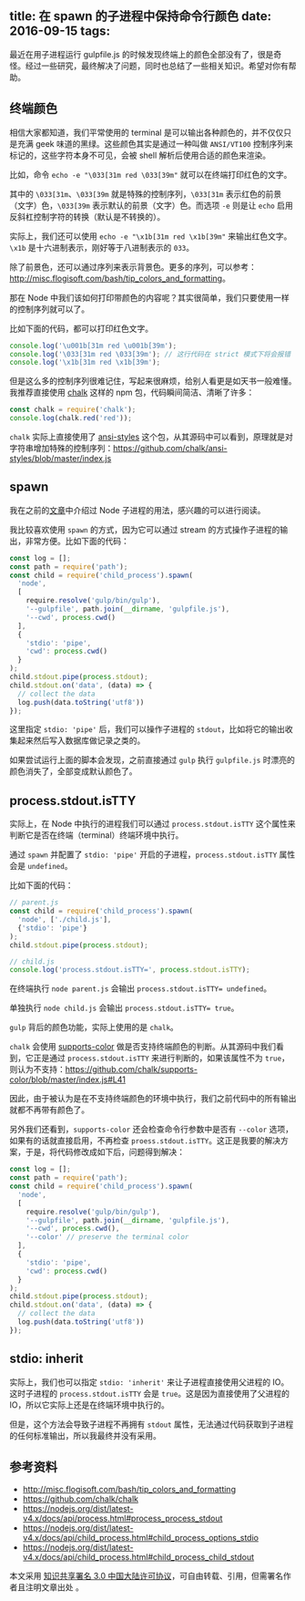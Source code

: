 title: 在 spawn 的子进程中保持命令行颜色
date: 2016-09-15
tags:
---

最近在用子进程运行 gulpfile.js 的时候发现终端上的颜色全部没有了，很是奇怪。经过一些研究，最终解决了问题，同时也总结了一些相关知识。希望对你有帮助。

<!-- more -->

## 终端颜色

相信大家都知道，我们平常使用的 terminal 是可以输出各种颜色的，并不仅仅只是充满 geek 味道的黑绿。这些颜色其实是通过一种叫做 `ANSI/VT100` 控制序列来标记的，这些字符本身不可见，会被 shell 解析后使用合适的颜色来渲染。

比如，命令 `echo -e "\033[31m red \033[39m"` 就可以在终端打印红色的文字。

其中的 `\033[31m`、`\033[39m` 就是特殊的控制序列，`\033[31m` 表示红色的前景（文字）色，`\033[39m` 表示默认的前景（文字）色。而选项 `-e` 则是让 `echo` 启用反斜杠控制字符的转换（默认是不转换的）。

实际上，我们还可以使用 `echo -e "\x1b[31m red \x1b[39m"` 来输出红色文字。`\x1b` 是十六进制表示，刚好等于八进制表示的 `033`。

除了前景色，还可以通过序列来表示背景色。更多的序列，可以参考：<http://misc.flogisoft.com/bash/tip_colors_and_formatting>。

那在 Node 中我们该如何打印带颜色的内容呢？其实很简单，我们只要使用一样的控制序列就可以了。

比如下面的代码，都可以打印红色文字。

```javascript
console.log('\u001b[31m red \u001b[39m');
console.log('\033[31m red \033[39m'); // 这行代码在 strict 模式下将会报错
console.log('\x1b[31m red \x1b[39m');
```

但是这么多的控制序列很难记住，写起来很麻烦，给别人看更是如天书一般难懂。我推荐直接使用 [chalk](https://github.com/chalk/chalk) 这样的 npm 包，代码瞬间简洁、清晰了许多：

```javascript
const chalk = require('chalk');
console.log(chalk.red('red'));
```

`chalk` 实际上直接使用了 [ansi-styles](https://github.com/chalk/ansi-styles) 这个包，从其源码中可以看到，原理就是对字符串增加特殊的控制序列：<https://github.com/chalk/ansi-styles/blob/master/index.js>

## spawn

我在之前的[文章](http://kohpoll.github.io/blog/2016/04/25/about-the-node-child-process/)中介绍过 Node 子进程的用法，感兴趣的可以进行阅读。

我比较喜欢使用 `spawn` 的方式，因为它可以通过 stream 的方式操作子进程的输出，非常方便。比如下面的代码：

```javascript
const log = [];
const path = require('path');
const child = require('child_process').spawn(
  'node',
  [
    require.resolve('gulp/bin/gulp'),
    '--gulpfile', path.join(__dirname, 'gulpfile.js'),
    '--cwd', process.cwd()  
  ],
  {
    'stdio': 'pipe',
    'cwd': process.cwd()
  }
);
child.stdout.pipe(process.stdout);
child.stdout.on('data', (data) => {
  // collect the data
  log.push(data.toString('utf8'))
});
```

这里指定 `stdio: 'pipe'` 后，我们可以操作子进程的 `stdout`，比如将它的输出收集起来然后写入数据库做记录之类的。

如果尝试运行上面的脚本会发现，之前直接通过 `gulp` 执行 `gulpfile.js` 时漂亮的颜色消失了，全部变成默认颜色了。

## process.stdout.isTTY

实际上，在 Node 中执行的进程我们可以通过 `process.stdout.isTTY` 这个属性来判断它是否在终端（terminal）终端环境中执行。

通过 `spawn` 并配置了 `stdio: 'pipe'` 开启的子进程，`process.stdout.isTTY` 属性会是 `undefined`。

比如下面的代码：

```javascript
// parent.js
const child = require('child_process').spawn(
  'node', ['./child.js'],
  {'stdio': 'pipe'}
);
child.stdout.pipe(process.stdout);

// child.js
console.log('process.stdout.isTTY=', process.stdout.isTTY);
```

在终端执行 `node parent.js` 会输出 `process.stdout.isTTY= undefined`。

单独执行 `node child.js` 会输出 `process.stdout.isTTY= true`。

`gulp` 背后的颜色功能，实际上使用的是 `chalk`。

`chalk` 会使用 [supports-color](https://github.com/chalk/supports-color) 做是否支持终端颜色的判断。从其源码中我们看到，它正是通过 `process.stdout.isTTY` 来进行判断的，如果该属性不为 `true`，则认为不支持：<https://github.com/chalk/supports-color/blob/master/index.js#L41>

因此，由于被认为是在不支持终端颜色的环境中执行，我们之前代码中的所有输出就都不再带有颜色了。

另外我们还看到，`supports-color` 还会检查命令行参数中是否有 `--color` 选项，如果有的话就直接启用，不再检查 `proess.stdout.isTTY`。这正是我要的解决方案，于是，将代码修改成如下后，问题得到解决：

```javascript
const log = [];
const path = require('path');
const child = require('child_process').spawn(
  'node',
  [
    require.resolve('gulp/bin/gulp'),
    '--gulpfile', path.join(__dirname, 'gulpfile.js'),
    '--cwd', process.cwd(),
    '--color' // preserve the terminal color  
  ],
  {
    'stdio': 'pipe',
    'cwd': process.cwd()
  }
);
child.stdout.pipe(process.stdout);
child.stdout.on('data', (data) => {
  // collect the data
  log.push(data.toString('utf8'))
});
```

## stdio: inherit

实际上，我们也可以指定 `stdio: 'inherit'` 来让子进程直接使用父进程的 IO。这时子进程的 `process.stdout.isTTY` 会是 `true`。这是因为直接使用了父进程的 IO，所以它实际上还是在终端环境中执行的。

但是，这个方法会导致子进程不再拥有 `stdout` 属性，无法通过代码获取到子进程的任何标准输出，所以我最终并没有采用。

## 参考资料
  - http://misc.flogisoft.com/bash/tip_colors_and_formatting
  - https://github.com/chalk/chalk
  - https://nodejs.org/dist/latest-v4.x/docs/api/process.html#process_process_stdout
  - https://nodejs.org/dist/latest-v4.x/docs/api/child_process.html#child_process_options_stdio
  - https://nodejs.org/dist/latest-v4.x/docs/api/child_process.html#child_process_child_stdout

本文采用 [知识共享署名 3.0 中国大陆许可协议](http://creativecommons.org/licenses/by/3.0/cn)，可自由转载、引用，但需署名作者且注明文章出处 。